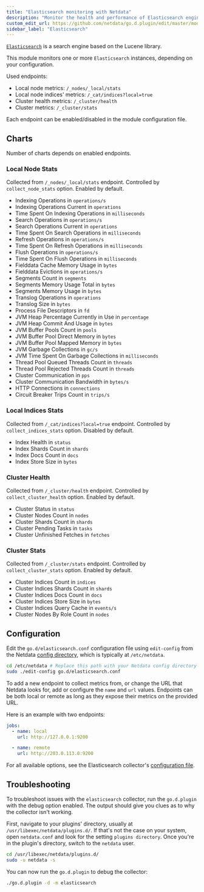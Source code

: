 ```yaml
---
title: "Elasticsearch monitoring with Netdata"
description: "Monitor the health and performance of Elasticsearch engines with zero configuration, per-second metric granularity, and interactive visualizations."
custom_edit_url: https://github.com/netdata/go.d.plugin/edit/master/modules/elasticsearch/README.md
sidebar_label: "Elasticsearch"
---
```




[`Elasticsearch`](https://www.elastic.co/elasticsearch/) is a search engine based on the Lucene library.

This module monitors one or more `Elasticsearch` instances, depending on your configuration.

Used endpoints:

- Local node metrics: `/_nodes/_local/stats`
- Local node indices' metrics: `/_cat/indices?local=true`
- Cluster health metrics: `/_cluster/health`
- Cluster metrics: `/_cluster/stats`

Each endpoint can be enabled/disabled in the module configuration file.

## Charts

Number of charts depends on enabled endpoints.

### Local Node Stats

Collected from `/_nodes/_local/stats` endpoint. Controlled by `collect_node_stats` option. Enabled by default.

- Indexing Operations in `operations/s`
- Indexing Operations Current in `operations`
- Time Spent On Indexing Operations in `milliseconds`
- Search Operations in `operations/s`
- Search Operations Current in `operations`
- Time Spent On Search Operations in `milliseconds`
- Refresh Operations in `operations/s`
- Time Spent On Refresh Operations in `milliseconds`
- Flush Operations in `operations/s`
- Time Spent On Flush Operations in `milliseconds`
- Fielddata Cache Memory Usage in `bytes`
- Fielddata Evictions in `operations/s`
- Segments Count in `segments`
- Segments Memory Usage Total in `bytes`
- Segments Memory Usage in `bytes`
- Translog Operations in `operations`
- Translog Size in `bytes`
- Process File Descriptors in `fd`
- JVM Heap Percentage Currently in Use in `percentage`
- JVM Heap Commit And Usage in `bytes`
- JVM Buffer Pools Count in `pools`
- JVM Buffer Pool Direct Memory in `bytes`
- JVM Buffer Pool Mapped Memory in `bytes`
- JVM Garbage Collections in `gc/s`
- JVM Time Spent On Garbage Collections in `milliseconds`
- Thread Pool Queued Threads Count in `threads`
- Thread Pool Rejected Threads Count in `threads`
- Cluster Communication in `pps`
- Cluster Communication Bandwidth in `bytes/s`
- HTTP Connections in `connections`
- Circuit Breaker Trips Count in `trips/s`

### Local Indices Stats

Collected from `/_cat/indices?local=true` endpoint. Controlled by `collect_indices_stats` option. Disabled by default.

- Index Health in `status`
- Index Shards Count in `shards`
- Index Docs Count in `docs`
- Index Store Size in `bytes`

### Cluster Health

Collected from `/_cluster/health` endpoint. Controlled by `collect_cluster_health` option. Enabled by default.

- Cluster Status in `status`
- Cluster Nodes Count in `nodes`
- Cluster Shards Count in `shards`
- Cluster Pending Tasks in `tasks`
- Cluster Unfinished Fetches in `fetches`

### Cluster Stats

Collected from `/_cluster/stats` endpoint. Controlled by `collect_cluster_stats` option. Enabled by default.

- Cluster Indices Count in `indices`
- Cluster Indices Shards Count in `shards`
- Cluster Indices Docs Count in `docs`
- Cluster Indices Store Size in `bytes`
- Cluster Indices Query Cache in `events/s`
- Cluster Nodes By Role Count in `nodes`

## Configuration

Edit the `go.d/elasticsearch.conf` configuration file using `edit-config` from the
Netdata [config directory](/docs/configure/nodes), which is typically at `/etc/netdata`.

```bash
cd /etc/netdata # Replace this path with your Netdata config directory
sudo ./edit-config go.d/elasticsearch.conf
```

To add a new endpoint to collect metrics from, or change the URL that Netdata looks for, add or configure the `name` and
`url` values. Endpoints can be both local or remote as long as they expose their metrics on the provided URL.

Here is an example with two endpoints:

```yaml
jobs:
  - name: local
    url: http://127.0.0.1:9200

  - name: remote
    url: http://203.0.113.0:9200
```

For all available options, see the Elasticsearch
collector's [configuration file](https://github.com/netdata/go.d.plugin/blob/master/config/go.d/elasticsearch.conf).

## Troubleshooting

To troubleshoot issues with the `elasticsearch` collector, run the `go.d.plugin` with the debug option enabled. The
output should give you clues as to why the collector isn't working.

First, navigate to your plugins' directory, usually at `/usr/libexec/netdata/plugins.d/`. If that's not the case on your
system, open `netdata.conf` and look for the setting `plugins directory`. Once you're in the plugin's directory, switch
to the `netdata` user.

```bash
cd /usr/libexec/netdata/plugins.d/
sudo -u netdata -s
```

You can now run the `go.d.plugin` to debug the collector:

```bash
./go.d.plugin -d -m elasticsearch
```
